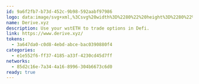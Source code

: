```yaml
---
id: 9a6f2fb7-b73d-452c-9b98-592aabf97986
logo: data:image/svg+xml,%3Csvg%20width%3D%2280%22%20height%3D%2280%22%20viewBox%3D%220%200%2080%2080%22%20fill%3D%22none%22%20xmlns%3D%22http%3A%2F%2Fwww.w3.org%2F2000%2Fsvg%22%3E%0A%3Cg%20opacity%3D%220.4%22%20filter%3D%22url(%23filter0_f_1219_4127)%22%3E%0A%3Cpath%20d%3D%22M57.8393%2041.0078L41.5155%2016.399C41.4356%2016.2795%2041.2505%2016.3298%2041.242%2016.4723C41.2042%2017.095%2040.6763%2020.4201%2036.9156%2020.4201C33.8636%2020.4201%2032.4565%2019.8729%2029.3121%2019.8729C28.2247%2019.8729%2026.9311%2020.4872%2026.2518%2021.5144L24.9688%2023.4495L37.25%2041.9596H42.0539C43.4716%2041.9596%2044.7946%2042.6682%2045.5748%2043.8465L48.509%2048.2701H58.4997V43.184C58.4997%2042.4124%2058.2704%2041.6556%2057.8414%2041.0099L57.8393%2041.0078ZM44.4433%2030.4666C42.4704%2029.6699%2040.9328%2026.1834%2040.9328%2026.1834C44.9166%2026.1834%2047.6045%2030.9152%2047.6045%2030.9152C47.6045%2030.9152%2046.4162%2031.2632%2044.4433%2030.4666Z%22%20fill%3D%22url(%23paint0_linear_1219_4127)%22%2F%3E%0A%3Cpath%20d%3D%22M43.0487%2057.6682H25.0653C23.7738%2057.6703%2022.5682%2057.0223%2021.8553%2055.9443L14.1982%2044.3613C13.2673%2042.954%2013.2673%2041.1253%2014.1982%2039.718L22.715%2026.8494L22.7192%2026.8452L43.0466%2057.6662L43.0487%2057.6682Z%22%20fill%3D%22url(%23paint1_linear_1219_4127)%22%2F%3E%0A%3C%2Fg%3E%0A%3Cpath%20d%3D%22M61.8393%2044.0078L45.5155%2019.399C45.4356%2019.2795%2045.2505%2019.3298%2045.242%2019.4723C45.2042%2020.095%2044.6763%2023.4201%2040.9156%2023.4201C37.8636%2023.4201%2036.4565%2022.8729%2033.3121%2022.8729C32.2247%2022.8729%2030.9311%2023.4872%2030.2518%2024.5144L28.9688%2026.4495L41.25%2044.9596H46.0539C47.4716%2044.9596%2048.7946%2045.6682%2049.5748%2046.8465L52.509%2051.2701H62.4997V46.184C62.4997%2045.4124%2062.2704%2044.6556%2061.8414%2044.0099L61.8393%2044.0078ZM48.4433%2033.4666C46.4704%2032.6699%2044.9328%2029.1834%2044.9328%2029.1834C48.9166%2029.1834%2051.6045%2033.9152%2051.6045%2033.9152C51.6045%2033.9152%2050.4162%2034.2632%2048.4433%2033.4666Z%22%20fill%3D%22url(%23paint2_linear_1219_4127)%22%2F%3E%0A%3Cpath%20d%3D%22M47.0487%2060.6682H29.0653C27.7738%2060.6703%2026.5682%2060.0223%2025.8553%2058.9443L18.1982%2047.3613C17.2673%2045.954%2017.2673%2044.1253%2018.1982%2042.718L26.715%2029.8494L26.7192%2029.8452L47.0466%2060.6662L47.0487%2060.6682Z%22%20fill%3D%22url(%23paint3_linear_1219_4127)%22%2F%3E%0A%3Cdefs%3E%0A%3Cfilter%20id%3D%22filter0_f_1219_4127%22%20x%3D%221.5%22%20y%3D%224.33203%22%20width%3D%2268.9995%22%20height%3D%2265.3362%22%20filterUnits%3D%22userSpaceOnUse%22%20color-interpolation-filters%3D%22sRGB%22%3E%0A%3CfeFlood%20flood-opacity%3D%220%22%20result%3D%22BackgroundImageFix%22%2F%3E%0A%3CfeBlend%20mode%3D%22normal%22%20in%3D%22SourceGraphic%22%20in2%3D%22BackgroundImageFix%22%20result%3D%22shape%22%2F%3E%0A%3CfeGaussianBlur%20stdDeviation%3D%226%22%20result%3D%22effect1_foregroundBlur_1219_4127%22%2F%3E%0A%3C%2Ffilter%3E%0A%3ClinearGradient%20id%3D%22paint0_linear_1219_4127%22%20x1%3D%2241.7342%22%20y1%3D%2216.332%22%20x2%3D%2241.7342%22%20y2%3D%2248.2701%22%20gradientUnits%3D%22userSpaceOnUse%22%3E%0A%3Cstop%20stop-color%3D%22%23F63E58%22%2F%3E%0A%3Cstop%20offset%3D%221%22%20stop-color%3D%22%23FCB124%22%2F%3E%0A%3C%2FlinearGradient%3E%0A%3ClinearGradient%20id%3D%22paint1_linear_1219_4127%22%20x1%3D%2228.2743%22%20y1%3D%2226.8452%22%20x2%3D%2228.2743%22%20y2%3D%2257.6682%22%20gradientUnits%3D%22userSpaceOnUse%22%3E%0A%3Cstop%20stop-color%3D%22%23F63E58%22%2F%3E%0A%3Cstop%20offset%3D%221%22%20stop-color%3D%22%23FCB124%22%2F%3E%0A%3C%2FlinearGradient%3E%0A%3ClinearGradient%20id%3D%22paint2_linear_1219_4127%22%20x1%3D%2245.7342%22%20y1%3D%2219.332%22%20x2%3D%2245.7342%22%20y2%3D%2251.2701%22%20gradientUnits%3D%22userSpaceOnUse%22%3E%0A%3Cstop%20stop-color%3D%22%23F63E58%22%2F%3E%0A%3Cstop%20offset%3D%221%22%20stop-color%3D%22%23FCB124%22%2F%3E%0A%3C%2FlinearGradient%3E%0A%3ClinearGradient%20id%3D%22paint3_linear_1219_4127%22%20x1%3D%2232.2743%22%20y1%3D%2229.8452%22%20x2%3D%2232.2743%22%20y2%3D%2260.6682%22%20gradientUnits%3D%22userSpaceOnUse%22%3E%0A%3Cstop%20stop-color%3D%22%23F63E58%22%2F%3E%0A%3Cstop%20offset%3D%221%22%20stop-color%3D%22%23FCB124%22%2F%3E%0A%3C%2FlinearGradient%3E%0A%3C%2Fdefs%3E%0A%3C%2Fsvg%3E%0A
name: Derive.xyz
description: Use your wstETH to trade options in Defi.
link: https://www.derive.xyz/
tokens:
  - 3a647da0-c0d8-4ebd-abce-bac0390880f4
categories:
  - e1e552f6-ff37-4185-a33f-4230cd45d7ff
networks:
  - 85d2c16e-7a34-4a16-8996-304b6673c6d0
ready: true
---
```


